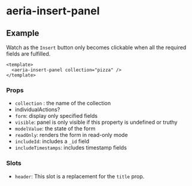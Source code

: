 <script setup lang="ts">
import { ref, inject } from 'vue'
import {
  AeriaButton,
  AeriaInsertPanel,
  useStore,
  createStore,
  createI18n,
  createCollectionStore,
  createGlobalStateManager,
  getGlobalStateManager,
  I18N_KEY,
} from 'aeria-ui'
import ResultBox from '../../src/components/result-box.vue'

const open = ref(false)

const manager = getGlobalStateManager()
const i18n = inject(I18N_KEY)

const registerPizzaStore = createStore((context) => createCollectionStore({
  $id: 'pizza',
  state: {
    rawDescription: {
        $id: 'pizza',
        properties: {
          name: {
              type: 'string',
          },
          size: {
            enum: [
              'S',
              'M',
              'L',
              'XL'
            ],
          },
        },
    },
  },
}, context))

registerPizzaStore({
  manager,
  i18n,
})
</script>

# aeria-insert-panel

## Example

Watch as the `Insert` button only becomes clickable when all the required fields are fulfilled.

<result-box>
  <aeria-insert-panel collection="pizza" />
</result-box>

```vue
<template>
  <aeria-insert-panel collection="pizza" />
</template>
```

### Props

- `collection` <Badge type="tip" text="string" />: the name of the collection
- individualActions? <Badge type="tip" text="IndividualActions?" />
- `form`: <Badge type="tip" text="string[]?" /> display only specified fields
- `visible`: <Badge type="tip" text="any?" /> panel is only visible if this property is undefined or truthy
- `modelValue`: <Badge type="tip" text="unknown?" /> the state of the form
- `readOnly`: <Badge type="tip" text="boolean?" /> renders the form in read-only mode
- `includeId`: <Badge type="tip" text="boolean?" /> includes a `_id` field
- `includeTimestamps`: <Badge type="tip" text="boolean?" /> includes timestamp fields

### Slots

- `header`: This slot is a replacement for the `title` prop.

